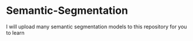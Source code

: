 # Semantic-Segmentation
I will upload many semantic segmentation models to this repository for you to learn

